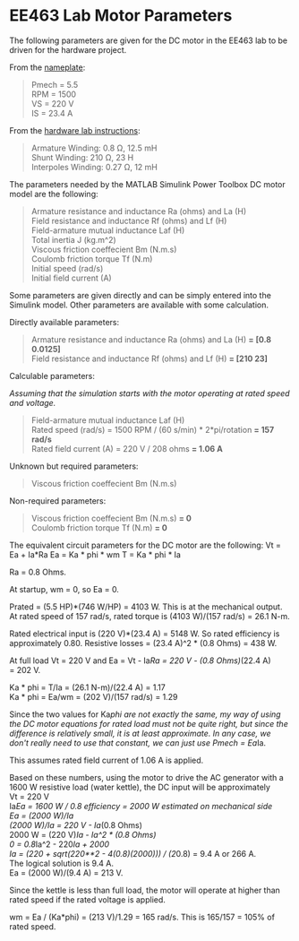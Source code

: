 # EE463 Lab Motor Parameters

The following parameters are given for the DC motor in the EE463 lab to be driven for the hardware project.

From the [nameplate](https://github.com/odtu/ee463/blob/master/Hardware-Project/motor-label.jpg):   

> Pmech = 5.5  
> RPM = 1500  
> VS = 220 V  
> IS = 23.4 A  

From the [hardware lab instructions](https://github.com/odtu/ee463/tree/master/Hardware-Project):  

>    Armature Winding: 0.8 Ω, 12.5 mH  
>    Shunt Winding: 210 Ω, 23 H  
>    Interpoles Winding: 0.27 Ω, 12 mH  
    
The parameters needed by the MATLAB Simulink Power Toolbox DC motor model are the following:

> Armature resistance and inductance Ra (ohms) and La (H)  
> Field resistance and inductance Rf (ohms) and Lf (H)  
> Field-armature mutual inductance Laf (H)  
> Total inertia J (kg.m^2)  
> Viscous friction coeffecient Bm (N.m.s)  
> Coulomb friction torque Tf (N.m)  
> Initial speed (rad/s)  
> Initial field current (A)  
    
Some parameters are given directly and can be simply entered into the Simulink model. Other parameters are available with some calculation.

Directly available parameters:

> Armature resistance and inductance Ra (ohms) and La (H) **= [0.8 0.0125]**  
> Field resistance and inductance Rf (ohms) and Lf (H) **= [210 23]**  

Calculable parameters:

*Assuming that the simulation starts with the motor operating at rated speed and voltage.*

> Field-armature mutual inductance Laf (H)  
> Rated speed (rad/s) = 1500 RPM / (60 s/min) * 2*pi/rotation **= 157 rad/s**  
> Rated field current (A) = 220 V / 208 ohms **= 1.06 A**

Unknown but required parameters:

> Viscous friction coeffecient Bm (N.m.s)  


Non-required parameters:

> Viscous friction coeffecient Bm (N.m.s) **= 0**  
> Coulomb friction torque Tf (N.m) **= 0**  

The equivalent circuit parameters for the DC motor are the following:
Vt = Ea + Ia*Ra
Ea = Ka * phi * wm
T = Ka * phi * Ia

Ra = 0.8 Ohms.

At startup, wm = 0, so Ea = 0.

Prated = (5.5 HP)*(746 W/HP) = 4103 W. This is at the mechanical output.  
At rated speed of 157 rad/s, rated torque is (4103 W)/(157 rad/s) = 26.1 N-m.  

Rated electrical input is (220 V)*(23.4 A) = 5148 W. So rated efficiency is
approximately 0.80.
Resistive losses = (23.4 A)^2 * (0.8 Ohms) = 438 W.

At full load Vt = 220 V and Ea = Vt - Ia*Ra = 220 V - (0.8 Ohms)*(22.4 A)  
= 202 V.

Ka * phi = T/Ia = (26.1 N-m)/(22.4 A) = 1.17  
Ka * phi = Ea/wm = (202 V)/(157 rad/s) = 1.29

Since the two values for Ka*phi are not exactly the same, my way of using the
DC motor equations for rated load must not be quite right, but since the
difference is relatively small, it is at least approximate. In any case, we
don't really need to use that constant, we can just use Pmech = Ea*Ia.

This assumes rated field current of 1.06 A is applied.

Based on these numbers, using the motor to drive the AC generator with
a 1600 W resistive load (water kettle), the DC input will be approximately  
Vt = 220 V  
Ia*Ea = 1600 W / 0.8 efficiency = 2000 W estimated on mechanical side  
Ea = (2000 W)/Ia  
(2000 W)/Ia = 220 V - Ia*(0.8 Ohms)  
2000 W = (220 V)*Ia - Ia^2 * (0.8 Ohms)  
0 = 0.8*Ia^2 - 220*Ia + 2000  
Ia = (220 + sqrt(220**2 - 4(0.8)(2000))) / (2*0.8) = 9.4 A or 266 A.  
The logical solution is 9.4 A.  
Ea = (2000 W)/(9.4 A) = 213 V.

Since the kettle is less than full load, the motor will operate at higher
than rated speed if the rated voltage is applied.

wm = Ea / (Ka*phi) = (213 V)/1.29 = 165 rad/s. This is 165/157 = 105% of
rated speed.


